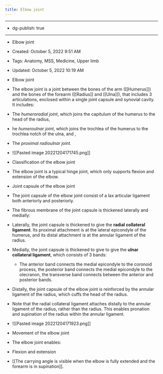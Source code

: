 ```yaml
---
title: Elbow joint
---
```


- --

- dg-publish: true

- --

- Elbow joint

- Created: October 5, 2022 9:51 AM

- Tags: Anatomy, MSS, Medicine, Upper limb

- Updated: October 5, 2022 10:19 AM

- Elbow joint

- The elbow joint is a joint between the bones of the arm ([[Humerus]]) and the bones of the forearm ([[Radius]] and [[Ulna]]), that includes 3 articulations, enclosed within a single joint capsule and synovial cavity. It includes:

- The *humeroradial joint*, which joins the capitulum of the humerus to the head of the radius,

- he *humeroulnar joint*, which joins the trochlea of the humerus to the trochlea notch of the ulna, and ,

- The *proximal radioulnar joint.*

- ![[Pasted image 20221204171745.png]]

- Classification of the elbow joint

- The elbow joint is a typical hinge joint, which only supports flexion and extension of the elbow.

- Joint capsule of the elbow joint

- The joint capsule of the elbow joint consist of a lax articular ligament both anteriorly and posteriorly.

- The fibrous membrane of the joint capsule is thickened laterally and medially:

- Laterally, the joint capsule is thickened to give the **radial collateral ligament**. Its proximal attachment is at the lateral epicondyle of the humerus, and its distal attachment is at the annular ligament of the radius.

- Medially, the joint capsule is thickened to give to give the **ulnar collateral ligament**, which consists of 3 bands:
	 - The anterior band connects the medial epicondyle to the coronoid process, the posterior band connects the medial epicondyle to the olecranon, the transverse band connects between the anterior and posterior bands.

- Distally, the joint capsule of the elbow joint is reinforced by the annular ligament of the radius, which cuffs the head of the radius.

- Note that the radial collateral ligament attaches distally to the annular ligament of the radius, rather than the radius. This enables pronation and supination of the radius within the annular ligament.

- ![[Pasted image 20221204171923.png]]

- Movement of the elbow joint

- The elbow joint enables:

- Flexion and extension

- [[The carrying angle is visible when the elbow is fully extended and the forearm is in supination]].
